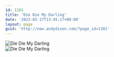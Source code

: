 ```yaml
---
id: 1101
title: 'Die Die My Darling'
date: '2023-03-17T13:45:17+00:00'
layout: page
guid: 'http://new.andydixon.com/?page_id=1101'
---
```


![Die Die My Darling](https://i0.wp.com/assets.g8x2.ldn.idrivee2-23.com/posters/Die%20Die%20My%20Darling%2001.jpg?w=1200&ssl=1 "Die Die My Darling")  
![Die Die My Darling](https://i0.wp.com/assets.g8x2.ldn.idrivee2-23.com/posters/Die%20Die%20My%20Darling%2002.jpg?w=1200&ssl=1 "Die Die My Darling")
